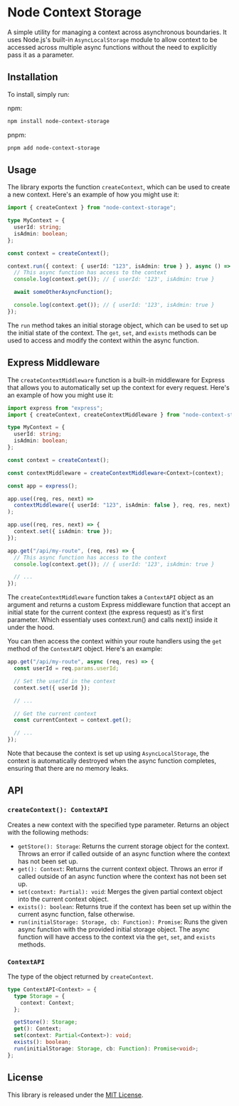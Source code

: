 # Node Context Storage

A simple utility for managing a context across asynchronous boundaries. It uses
Node.js's built-in `AsyncLocalStorage` module to allow context to be accessed
across multiple async functions without the need to explicitly pass it as a
parameter.

## Installation

To install, simply run:

npm:

```bash
npm install node-context-storage
```

pnpm:

```bash
pnpm add node-context-storage
```

## Usage

The library exports the function `createContext`, which can be used to create a
new context. Here's an example of how you might use it:

```ts
import { createContext } from "node-context-storage";

type MyContext = {
  userId: string;
  isAdmin: boolean;
};

const context = createContext();

context.run({ context: { userId: "123", isAdmin: true } }, async () => {
  // This async function has access to the context
  console.log(context.get()); // { userId: '123', isAdmin: true }

  await someOtherAsyncFunction();

  console.log(context.get()); // { userId: '123', isAdmin: true }
});
```

The `run` method takes an initial storage object, which can be used to set up
the initial state of the context. The `get`, `set`, and `exists` methods can be
used to access and modify the context within the async function.

## Express Middleware

The `createContextMiddleware` function is a built-in middleware for Express that
allows you to automatically set up the context for every request. Here's an
example of how you might use it:

```ts
import express from "express";
import { createContext, createContextMiddleware } from "node-context-storage";

type MyContext = {
  userId: string;
  isAdmin: boolean;
};

const context = createContext();

const contextMiddleware = createContextMiddleware<Context>(context);

const app = express();

app.use((req, res, next) =>
  contextMiddleware({ userId: "123", isAdmin: false }, req, res, next)
);

app.use((req, res, next) => {
  context.set({ isAdmin: true });
});

app.get("/api/my-route", (req, res) => {
  // This async function has access to the context
  console.log(context.get()); // { userId: '123', isAdmin: true }

  // ...
});
```

The `createContextMiddleware` function takes a `ContextAPI` object as an
argument and returns a custom Express middleware function that accept an initial
state for the current context (the express request) as it's first parameter.
Which essentialy uses context.run() and calls next() inside it under the hood.

You can then access the context within your route handlers using the `get`
method of the `ContextAPI` object. Here's an example:

```ts
app.get("/api/my-route", async (req, res) => {
  const userId = req.params.userId;

  // Set the userId in the context
  context.set({ userId });

  // ...

  // Get the current context
  const currentContext = context.get();

  // ...
});
```

Note that because the context is set up using `AsyncLocalStorage`, the context
is automatically destroyed when the async function completes, ensuring that
there are no memory leaks.

## API

### `createContext(): ContextAPI`

Creates a new context with the specified type parameter. Returns an object with
the following methods:

- `getStore(): Storage`: Returns the current storage object for the context.
  Throws an error if called outside of an async function where the context has
  not been set up.
- `get(): Context`: Returns the current context object. Throws an error if
  called outside of an async function where the context has not been set up.
- `set(context: Partial): void`: Merges the given partial context object into
  the current context object.
- `exists(): boolean`: Returns true if the context has been set up within the
  current async function, false otherwise.
- `run(initialStorage: Storage, cb: Function): Promise`: Runs the given async
  function with the provided initial storage object. The async function will
  have access to the context via the `get`, `set`, and `exists` methods.

### `ContextAPI`

The type of the object returned by `createContext`.

```ts
type ContextAPI<Context> = {
  type Storage = {
    context: Context;
  };

  getStore(): Storage;
  get(): Context;
  set(context: Partial<Context>): void;
  exists(): boolean;
  run(initialStorage: Storage, cb: Function): Promise<void>;
};
```

## License

This library is released under the
[MIT License](https://opensource.org/licenses/MIT).

